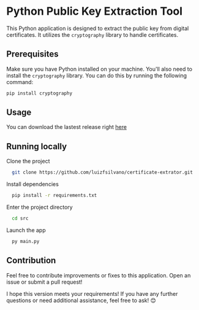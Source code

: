 
# Python Public Key Extraction Tool

This Python application is designed to extract the public key from digital certificates. It utilizes the `cryptography` library to handle certificates.

## Prerequisites

Make sure you have Python installed on your machine. You'll also need to install the `cryptography` library. You can do this by running the following command:

```bash
pip install cryptography
```


## Usage

 You can download the lastest release right [here](https://github.com/luizfsilvano/certificate-extractor/releases/tag/v1.0.0-release)


## Running locally

Clone the project

```bash
  git clone https://github.com/luizfsilvano/certificate-extrator.git
```

Install dependencies

```bash
  pip install -r requirements.txt
```

Enter the project directory

```bash
  cd src
```

Launch the app

```bash
  py main.py
```


## Contribution

Feel free to contribute improvements or fixes to this application. Open an issue or submit a pull request!

I hope this version meets your requirements! If you have any further questions or need additional assistance, feel free to ask! 😊
